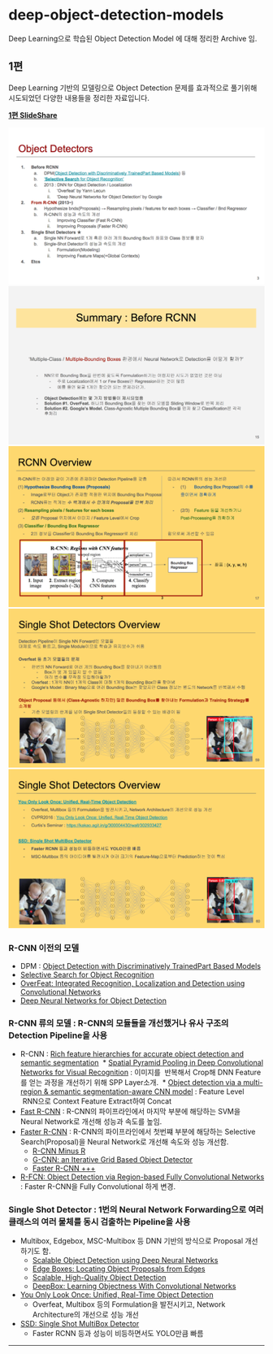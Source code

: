 # deep-object-detection-models
Deep Learning으로 학습된 Object Detection Model 에 대해 정리한 Archive 임.

## 1편

Deep Learning 기반의 모델링으로 Object Detection 문제를 효과적으로 풀기위해 시도되었던 다양한 내용들을 정리한 자료입니다.

**[1편 SlideShare](https://www.slideshare.net/IldooKim/deep-object-detectors-1-20166)**

![Summary SlideShare #1](/object-detection-1.png?raw=true "Summary")
![Summary : Before R-CNN](/object-detection-2.png?raw=true "Before R-CNN")
![Summary : R-CNN](/object-detection-3.png?raw=true "R-CNN")
![Summary : Single Shot Detector](/object-detection-4.png?raw=true "Single Shot detector 1")
![Summary : Single Shot Detector](/object-detection-5.png?raw=true "Single Shot detector 2")


### R-CNN 이전의 모델

* DPM : [Object Detection with Discriminatively TrainedPart Based Models](http://cs.brown.edu/~pff/papers/lsvm-pami.pdf)
* [Selective Search for Object Recognition](http://cs.brown.edu/~pff/papers/lsvm-pami.pdf)
* [OverFeat: Integrated Recognition, Localization and Detection using Convolutional Networks](https://arxiv.org/abs/1312.6229)
* [Deep Neural Networks for Object Detection](https://pdfs.semanticscholar.org/713f/73ce5c3013d9fb796c21b981dc6629af0bd5.pdf)

### R-CNN 류의 모델 : R-CNN의 모듈들을 개선했거나 유사 구조의 Detection Pipeline을 사용 

* R-CNN : [Rich feature hierarchies for accurate object detection and semantic segmentation](https://arxiv.org/abs/1311.2524)
  * [Spatial Pyramid Pooling in Deep Convolutional Networks for Visual Recognition](https://arxiv.org/abs/1406.4729) : 이미지를 
  반복해서 Crop해 DNN Feature를 얻는 과정을 개선하기 위해 SPP Layer소개.
  * [Object detection via a multi-region & semantic segmentation-aware CNN model](http://arxiv.org/abs/1505.01749) : Feature Level  
  RNN으로 Context Feature Extract하여 Concat
* [Fast R-CNN](https://arxiv.org/abs/1504.08083) : R-CNN의 파이프라인에서 마지막 부분에 해당하는 SVM을 Neural Network로 개선해 성능과 속도를 높임.
* [Faster R-CNN](http://arxiv.org/abs/1506.01497) : R-CNN의 파이프라인에서 첫번쨰 부분에 해당하는 Selective Search(Proposal)을 Neural Network로 개선해 속도와 성능 개선함.
  * [R-CNN Minus R](http://arxiv.org/abs/1506.06981)
  * [G-CNN: an Iterative Grid Based Object Detector](http://arxiv.org/abs/1512.07729)
  * [Faster R-CNN +++](https://arxiv.org/abs/1512.03385)
* [R-FCN: Object Detection via Region-based Fully Convolutional Networks](https://arxiv.org/abs/1605.06409) : Faster R-CNN을 Fully Convolutional 하게 변경.

### Single Shot Detector : 1번의 Neural Network Forwarding으로 여러 클래스의 여러 물체를 동시 검출하는 Pipeline을 사용

* Multibox, Edgebox, MSC-Multibox 등 DNN 기반의 방식으로 Proposal 개선하기도 함.
  * [Scalable Object Detection using Deep Neural Networks](https://arxiv.org/abs/1312.2249)
  * [Edge Boxes: Locating Object Proposals from Edges](http://research.microsoft.com/pubs/220569/ZitnickDollarECCV14edgeBoxes.pdf)
  * [Scalable, High-Quality Object Detection](http://arxiv.org/abs/1412.1441)
  * [DeepBox: Learning Objectness With Convolutional Networks](https://github.com/weichengkuo/DeepBox)
* [You Only Look Once: Unified, Real-Time Object Detection](http://arxiv.org/abs/1506.02640)
  * Overfeat, Multibox 등의 Formulation을 발전시키고, Network Architecture의 개선으로 성능 개선
* [SSD: Single Shot MultiBox Detector](http://arxiv.org/abs/1512.02325)
  * Faster RCNN 등과 성능이 비등하면서도 YOLO만큼 빠름

----
